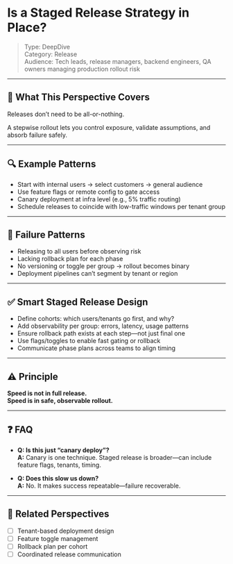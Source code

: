 # Is a Staged Release Strategy in Place?

> Type: DeepDive  
> Category: Release  
> Audience: Tech leads, release managers, backend engineers, QA owners managing production rollout risk

---

## 🧠 What This Perspective Covers

Releases don’t need to be all-or-nothing.

A stepwise rollout lets you control exposure, validate assumptions, and absorb failure safely.

---

## 🔍 Example Patterns

- Start with internal users → select customers → general audience  
- Use feature flags or remote config to gate access  
- Canary deployment at infra level (e.g., 5% traffic routing)  
- Schedule releases to coincide with low-traffic windows per tenant group

---

## 🚨 Failure Patterns

- Releasing to all users before observing risk  
- Lacking rollback plan for each phase  
- No versioning or toggle per group → rollout becomes binary  
- Deployment pipelines can’t segment by tenant or region

---

## ✅ Smart Staged Release Design

- Define cohorts: which users/tenants go first, and why?  
- Add observability per group: errors, latency, usage patterns  
- Ensure rollback path exists at each step—not just final one  
- Use flags/toggles to enable fast gating or rollback  
- Communicate phase plans across teams to align timing

---

## ⚠️ Principle

**Speed is not in full release.  
Speed is in safe, observable rollout.**

---

## ❓ FAQ

- **Q: Is this just “canary deploy”?**  
  **A:** Canary is one technique. Staged release is broader—can include feature flags, tenants, timing.

- **Q: Does this slow us down?**  
  **A:** No. It makes success repeatable—failure recoverable.

---

## 🔗 Related Perspectives

- [ ] Tenant-based deployment design  
- [ ] Feature toggle management  
- [ ] Rollback plan per cohort  
- [ ] Coordinated release communication  
